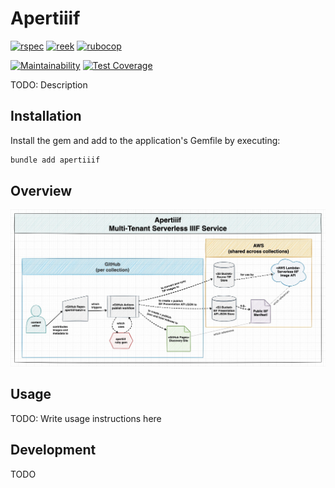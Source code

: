 # Apertiiif
[![rspec](https://github.com/nyu-dss/apertiiif/actions/workflows/rspec.yml/badge.svg)](https://github.com/nyu-dss/apertiiif/actions/workflows/rspec.yml)
[![reek](https://github.com/nyu-dss/apertiiif/actions/workflows/reek.yml/badge.svg)](https://github.com/nyu-dss/apertiiif/actions/workflows/reek.yml)
[![rubocop](https://github.com/nyu-dss/apertiiif/actions/workflows/rubocop.yml/badge.svg)](https://github.com/nyu-dss/apertiiif/actions/workflows/rubocop.yml)  

[![Maintainability](https://api.codeclimate.com/v1/badges/c25005f1fd12e7a86122/maintainability)](https://codeclimate.com/github/nyu-dss/apertiiif/maintainability) [![Test Coverage](https://api.codeclimate.com/v1/badges/c25005f1fd12e7a86122/test_coverage)](https://codeclimate.com/github/nyu-dss/apertiiif/test_coverage)

TODO: Description

## Installation

Install the gem and add to the application's Gemfile by executing:

``` sh
bundle add apertiiif
```

## Overview

[![service diagram](./docs/apertiiif.jpg)](./docs/apertiiif.jpg)

## Usage

TODO: Write usage instructions here

## Development

TODO
